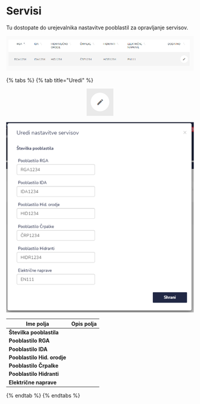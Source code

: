 # Servisi

Tu dostopate do urejevalnika nastavitve pooblastil za opravljanje servisov.&#x20;

![](../.gitbook/assets/N_8_servisi_pogled.PNG)

{% tabs %}
{% tab title="Uredi" %}
<div align="center"><img src="../.gitbook/assets/Knjiga_ikona_pisalo (5).png" alt="Ikona za urejanje."></div>

![](../.gitbook/assets/N_8_servisi_uredi.PNG)

| Ime polja                   | Opis polja |
| --------------------------- | ---------- |
| **Številka pooblastila**    |            |
| **Pooblastilo RGA**         |            |
| **Pooblastilo IDA**         |            |
| **Pooblastilo Hid. orodje** |            |
| **Pooblastilo Črpalke**     |            |
| **Pooblastilo Hidranti**    |            |
| **Električne naprave**      |            |
{% endtab %}
{% endtabs %}

